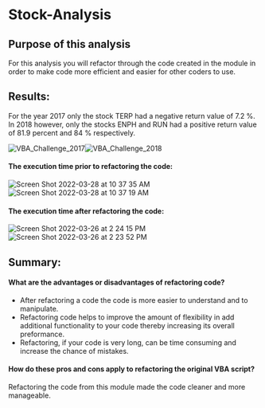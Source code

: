# Stock-Analysis

## Purpose of this analysis

For this analysis you will refactor through the code created in the module in order to make code more efficient and easier for other coders to use. 

## Results:

For the year 2017 only the stock TERP had a negative return value of 7.2 %. In 2018 however, only the stocks ENPH and RUN had a positive return value of 81.9 percent and 84 % respectively.

![VBA_Challenge_2017](https://user-images.githubusercontent.com/93875400/160425247-7af9884b-2a33-4c48-9287-cfa7d19b149b.png)![VBA_Challenge_2018](https://user-images.githubusercontent.com/93875400/160425277-9ec1ff26-912b-4622-8629-e72f6dc963b9.png)

#### The execution time prior to refactoring the code: 
![Screen Shot 2022-03-28 at 10 37 35 AM](https://user-images.githubusercontent.com/93875400/160425656-541b58a9-9b0f-4a40-bba1-52722a9af7d4.png)
![Screen Shot 2022-03-28 at 10 37 19 AM](https://user-images.githubusercontent.com/93875400/160425684-a6234420-8619-414b-a934-10b2ce8dd182.png)

#### The execution time after refactoring the code:
![Screen Shot 2022-03-26 at 2 24 15 PM](https://user-images.githubusercontent.com/93875400/160425868-1ffa97c4-11f5-4b80-9b6d-47bafb8caf26.png)
![Screen Shot 2022-03-26 at 2 23 52 PM](https://user-images.githubusercontent.com/93875400/160425985-ba0450eb-01c0-415c-8ec5-2463fda63bd3.png)



## Summary:

#### What are the advantages or disadvantages of refactoring code?
* After refactoring a code the code is more easier to understand and to manipulate.
* Refactoring code helps to improve the amount of flexibility in add additional functionality to your code thereby increasing its overall preformance.
* Refactoring, if your code is very long, can be time consuming and increase the chance of mistakes.


#### How do these pros and cons apply to refactoring the original VBA script?
Refactoring the code from this module made the code cleaner and more manageable. 
